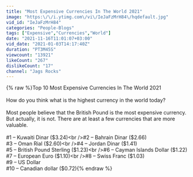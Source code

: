 ```yaml
---
title: "Most Expensive Currencies In The World 2021"
image: "https:\/\/i.ytimg.com\/vi\/IeJaFzMrH84\/hqdefault.jpg"
vid_id: "IeJaFzMrH84"
categories: "People-Blogs"
tags: ["Expensive","Currencies","World"]
date: "2021-11-16T11:01:07+03:00"
vid_date: "2021-01-03T14:17:40Z"
duration: "PT3M45S"
viewcount: "13921"
likeCount: "267"
dislikeCount: "17"
channel: "Jags Rocks"
---
```

{% raw %}Top 10 Most Expensive Currencies In The World 2021<br /><br />How do you think what is the highest currency in the world today?<br /><br />Most people believe that the British Pound is the most expensive currency. But actually, it is not. There are at least a few currencies that are more valuable.<br /><br />#1 – Kuwaiti Dinar ($3.24)<br />#2 – Bahrain Dinar ($2.66)<br />#3 – Oman Rial ($2.60)<br />#4 – Jordan Dinar ($1.41)<br />#5 – British Pound Sterling ($1.23)<br />#6 – Cayman Islands Dollar ($1.22)<br />#7 – European Euro ($1.10)<br />#8 – Swiss Franc ($1.03)<br />#9 – US Dollar<br />#10 – Canadian dollar ($0.72){% endraw %}
